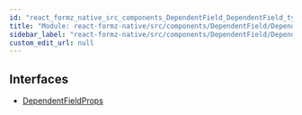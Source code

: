 ```yaml
---
id: "react_formz_native_src_components_DependentField_DependentField_types"
title: "Module: react-formz-native/src/components/DependentField/DependentField.types"
sidebar_label: "react-formz-native/src/components/DependentField/DependentField.types"
custom_edit_url: null
---
```


## Interfaces

- [DependentFieldProps](../interfaces/react_formz_native_src_components_DependentField_DependentField_types.DependentFieldProps.md)
